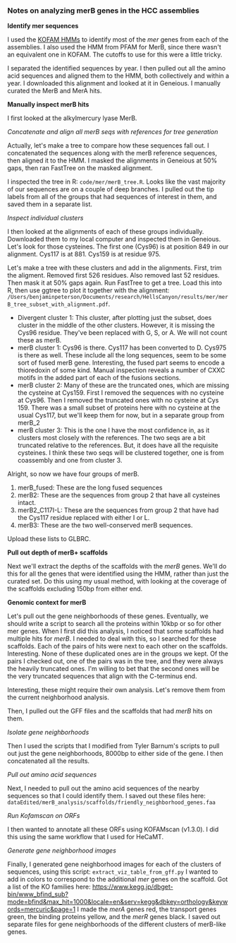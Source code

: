 ### Notes on analyzing merB genes in the HCC assemblies

**Identify mer sequences**

I used the [KOFAM HMMs](https://www.kegg.jp/dbget-bin/www_bfind_sub?mode=bfind&max_hit=1000&locale=en&serv=kegg&dbkey=orthology&keywords=mercuric&page=1) to identify most of the *mer* genes from each of the assemblies.
I also used the HMM from PFAM for MerB, since there wasn't an equivalent one in KOFAM.
The cutoffs to use for this were a little tricky.

I separated the identified sequences by year.
I then pulled out all the amino acid sequences and aligned them to the HMM, both collectively and within a year.
I downloaded this alignment and looked at it in Geneious.
I manually curated the MerB and MerA hits.

**Manually inspect merB hits**

I first looked at the alkylmercury lyase MerB.

*Concatenate and align all merB seqs with references for tree generation*

Actually, let's make a tree to compare how these sequences fall out.
I concatenated the sequences along with the merB reference sequences, then aligned it to the HMM.
I masked the alignments in Geneious at 50% gaps, then ran FastTree on the masked alignment.

I inspected the tree in R: `code/mer/merB_tree.R`.
Looks like the vast majority of our sequences are on a couple of deep branches.
I pulled out the tip labels from all of the groups that had sequences of interest in them, and saved them in a separate list.

*Inspect individual clusters*

I then looked at the alignments of each of these groups individually.
Downloaded them to my local computer and inspected them in Geneious.
Let's look for those cysteines. The first one (Cys96) is at position 849 in our alignment. Cys117 is at 881. Cys159 is at residue 975.

Let's make a tree with these clusters and add in the alignments.
First, trim the aligment. Removed first 526 residues.
Also removed last 52 residues.
Then mask it at 50% gaps again.
Run FastTree to get a tree.
Load this into R, then use ggtree to plot it together with the alignment: `/Users/benjaminpeterson/Documents/research/HellsCanyon/results/mer/merB_tree_subset_with_alignment.pdf`.


- Divergent cluster 1: This cluster, after plotting just the subset, does cluster in the middle of the other clusters. However, it is missing the Cys96 residue. They've been replaced with G, S, or A. We will not count these as merB.
- merB cluster 1: Cys96 is there. Cys117 has been converted to D. Cys975 is there as well. These include all the long sequences, seem to be some sort of fused merB gene. Interesting, the fused part seems to encode a thioredoxin of some kind. Manual inspection reveals a number of CXXC motifs in the added part of each of the fusions sections.
- merB cluster 2: Many of these are the truncated ones, which are missing the cysteine at Cys159. First I removed the sequences with no cysteine at Cys96. Then I removed the truncated ones with no cysteine at Cys 159. There was a small subset of proteins here with no cysteine at the usual Cys117, but we'll keep them for now, but in a separate group from merB_2
- merB cluster 3: This is the one I have the most confidence in, as it clusters most closely with the references. The two seqs are a bit truncated relative to the references. But, it does have all the requisite cysteines. I think these two seqs will be clustered together, one is from coassembly and one from cluster 3.

Alright, so now we have four groups of merB.
1. merB_fused: These are the long fused sequences
2. merB2: These are the sequences from group 2 that have all cysteines intact.
3. merB2_C117I-L: These are the sequences from group 2 that have had the Cys117 residue replaced with either I or L.
4. merB3: These are the two well-conserved merB sequences.

Upload these lists to GLBRC.














**Pull out depth of merB+ scaffolds**

Next we'll extract the depths of the scaffolds with the *merB* genes.
We'll do this for all the genes that were identified using the HMM, rather than just the curated set.
Do this using my usual method, with looking at the coverage of the scaffolds excluding 150bp from either end.



**Genomic context for merB**

Let's pull out the gene neighborhoods of these genes.
Eventually, we should write a script to search all the proteins within 10kbp or so for other mer genes.
When I first did this analysis, I noticed that some scaffolds had multiple hits for *merB*.
I needed to deal with this, so I searched for these scaffolds.
Each of the pairs of hits were next to each other on the scaffolds.
Interesting.
None of these duplicated ones are in the groups we kept.
Of the pairs I checked out, one of the pairs was in the tree, and they were always the heavily truncated ones. I'm willing to bet that the second ones will be the very truncated sequences that align with the C-terminus end.

Interesting, these might require their own analysis.
Let's remove them from the current neighborhood analysis.

Then, I pulled out the GFF files and the scaffolds that had *merB* hits on them.

*Isolate gene neighborhoods*

Then I used the scripts that I modified from Tyler Barnum's scripts to pull out just the gene neighborhoods, 8000bp to either side of the gene.
I then concatenated all the results.

*Pull out amino acid sequences*

Next, I needed to pull out the amino acid sequences of the nearby sequences so that I could identify them.
I saved out these files here: `dataEdited/merB_analysis/scaffolds/friendly_neighborhood_genes.faa`

*Run Kofamscan on ORFs*

I then wanted to annotate all these ORFs using KOFAMscan (v1.3.0).
I did this using the same workflow that I used for HeCaMT.

*Generate gene neighborhood images*

Finally, I generated gene neighborhood images for each of the clusters of sequences, using this script: `extract_viz_table_from_gff.py`
I wanted to add in colors to correspond to the additional *mer* genes on the scaffold.
Got a list of the KO families here: https://www.kegg.jp/dbget-bin/www_bfind_sub?mode=bfind&max_hit=1000&locale=en&serv=kegg&dbkey=orthology&keywords=mercuric&page=1
I made the *merA* genes red, the transport genes green, the binding proteins yellow, and the *merR* genes black.
I saved out separate files for gene neighborhoods of the different clusters of merB-like genes.
